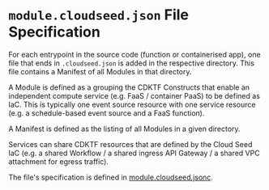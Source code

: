 # `module.cloudseed.json` File Specification

For each entrypoint in the source code (function or containerised app), one file that ends in `.cloudseed.json` is added in the respective directory. This file contains a Manifest of all Modules in that directory.

A Module is defined as a grouping the CDKTF Constructs that enable an independent compute service (e.g. FaaS / container PaaS) to be defined as IaC. This is typically one event source resource with one service resource (e.g. a schedule-based event source and a FaaS function).

A Manifest is defined as the listing of all Modules in a given directory.

Services can share CDKTF resources that are defined by the Cloud Seed IaC (e.g. a shared Workflow / a shared ingress API Gateway / a shared VPC attachment for egress traffic).

The file's specification is defined in [module.cloudseed.jsonc](/docs/module_spec/module.cloudseed.jsonc).
